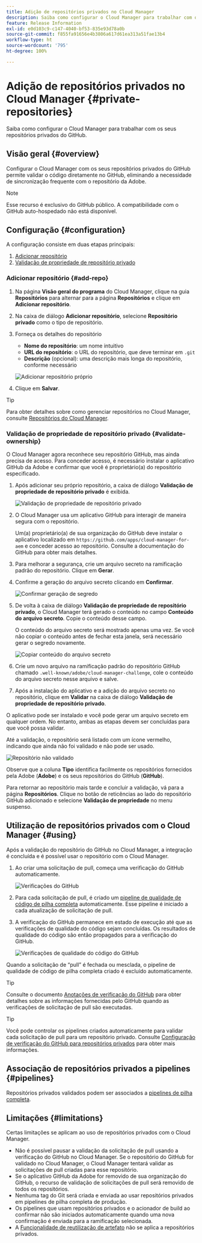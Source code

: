 ```yaml
---
title: Adição de repositórios privados no Cloud Manager
description: Saiba como configurar o Cloud Manager para trabalhar com os seus repositórios privados do GitHub.
feature: Release Information
exl-id: e0d103c9-c147-4040-bf53-835e93d78a0b
source-git-commit: f855fa91656e4b3806a617d61ea313a51fae13b4
workflow-type: ht
source-wordcount: '795'
ht-degree: 100%

---
```



# Adição de repositórios privados no Cloud Manager {#private-repositories}

Saiba como configurar o Cloud Manager para trabalhar com os seus repositórios privados do GitHub.

## Visão geral {#overview}

Configurar o Cloud Manager com os seus repositórios privados do GitHub permite validar o código diretamente no GitHub, eliminando a necessidade de sincronização frequente com o repositório da Adobe.

>[!NOTE]
>
>Esse recurso é exclusivo do GitHub público. A compatibilidade com o GitHub auto-hospedado não está disponível.

## Configuração {#configuration}

A configuração consiste em duas etapas principais:

1. [Adicionar repositório](#add-repo)
1. [Validação de propriedade de repositório privado](#validate-ownership)

### Adicionar repositório {#add-repo}

1. Na página **Visão geral do programa** do Cloud Manager, clique na guia **Repositórios** para alternar para a página **Repositórios** e clique em **Adicionar repositório**.

1. Na caixa de diálogo **Adicionar repositório**, selecione **Repositório privado** como o tipo de repositório.

1. Forneça os detalhes do repositório

   * **Nome do repositório**: um nome intuitivo
   * **URL do repositório**: o URL do repositório, que deve terminar em `.git`
   * **Descrição** (opcional): uma descrição mais longa do repositório, conforme necessário

   ![Adicionar repositório próprio](/help/assets/repositories/add-own-github.png)

1. Clique em **Salvar**.

>[!TIP]
>
>Para obter detalhes sobre como gerenciar repositórios no Cloud Manager, consulte [Repositórios do Cloud Manager](/help/managing-code/managing-repositories.md).

### Validação de propriedade de repositório privado {#validate-ownership}

O Cloud Manager agora reconhece seu repositório GitHub, mas ainda precisa de acesso. Para conceder acesso, é necessário instalar o aplicativo GitHub da Adobe e confirmar que você é proprietário(a) do repositório especificado.

1. Após adicionar seu próprio repositório, a caixa de diálogo **Validação de propriedade de repositório privado** é exibida.

   ![Validação de propriedade de repositório privado](/help/assets/repositories/private-repo-validate.png)

1. O Cloud Manager usa um aplicativo GitHub para interagir de maneira segura com o repositório.

   Um(a) proprietário(a) de sua organização do GitHub deve instalar o aplicativo localizado em `https://github.com/apps/cloud-manager-for-aem` e conceder acesso ao repositório. Consulte a documentação do GitHub para obter mais detalhes.

1. Para melhorar a segurança, crie um arquivo secreto na ramificação padrão do repositório. Clique em **Gerar**.

1. Confirme a geração do arquivo secreto clicando em **Confirmar**.

   ![Confirmar geração de segredo](/help/assets/repositories/confirm-generation.png)

1. De volta à caixa de diálogo **Validação de propriedade de repositório privado**, o Cloud Manager terá gerado o conteúdo no campo **Conteúdo do arquivo secreto**. Copie o conteúdo desse campo.

   O conteúdo do arquivo secreto será mostrado apenas uma vez. Se você não copiar o conteúdo antes de fechar esta janela, será necessário gerar o segredo novamente.

   ![Copiar conteúdo do arquivo secreto](/help/assets/repositories/new-secret.png)

1. Crie um novo arquivo na ramificação padrão do repositório GitHub chamado `.well-known/adobe/cloud-manager-challenge`, cole o conteúdo do arquivo secreto nesse arquivo e salve.

1. Após a instalação do aplicativo e a adição do arquivo secreto no repositório, clique em **Validar** na caixa de diálogo **Validação de propriedade de repositório privado**.

O aplicativo pode ser instalado e você pode gerar um arquivo secreto em qualquer ordem. No entanto, ambas as etapas devem ser concluídas para que você possa validar.

Até a validação, o repositório será listado com um ícone vermelho, indicando que ainda não foi validado e não pode ser usado.

![Repositório não validado](/help/assets/repositories/unvalidated-repo.png)

Observe que a coluna **Tipo** identifica facilmente os repositórios fornecidos pela Adobe (**Adobe**) e os seus repositórios do GitHub (**GitHub**).

Para retornar ao repositório mais tarde e concluir a validação, vá para a página **Repositórios**. Clique no botão de reticências ao lado do repositório GitHub adicionado e selecione **Validação de propriedade** no menu suspenso.

## Utilização de repositórios privados com o Cloud Manager {#using}

Após a validação do repositório do GitHub no Cloud Manager, a integração é concluída e é possível usar o repositório com o Cloud Manager.

1. Ao criar uma solicitação de pull, começa uma verificação do GitHub automaticamente.

   ![Verificações do GitHub](/help/assets/repositories/github-checks.png)

1. Para cada solicitação de pull, é criado um [pipeline de qualidade de código de pilha completa](/help/using/managing-pipelines.md) automaticamente. Esse pipeline é iniciado a cada atualização de solicitação de pull.

1. A verificação do GitHub permanece em estado de execução até que as verificações de qualidade do código sejam concluídas. Os resultados de qualidade do código são então propagados para a verificação do GitHub.

   ![Verificações de qualidade do código do GitHub](/help/assets/repositories/github-code-quality.png)

Quando a solicitação de “pull” é fechada ou mesclada, o pipeline de qualidade de código de pilha completa criado é excluído automaticamente.

>[!TIP]
>
>Consulte o documento [Anotações de verificação do GitHub](github-annotations.md) para obter detalhes sobre as informações fornecidas pelo GitHub quando as verificações de solicitação de pull são executadas.

>[!TIP]
>
>Você pode controlar os pipelines criados automaticamente para validar cada solicitação de pull para um repositório privado. Consulte [Configuração de verificação do GitHub para repositórios privados](github-check-config.md) para obter mais informações.

## Associação de repositórios privados a pipelines {#pipelines}

Repositórios privados validados podem ser associados a [pipelines de pilha completa](/help/overview/ci-cd-pipelines.md).

## Limitações {#limitations}

Certas limitações se aplicam ao uso de repositórios privados com o Cloud Manager.

* Não é possível pausar a validação da solicitação de pull usando a verificação do GitHub no Cloud Manager. Se o repositório do GitHub for validado no Cloud Manager, o Cloud Manager tentará validar as solicitações de pull criadas para esse repositório.
* Se o aplicativo GitHub da Adobe for removido de sua organização do GitHub, o recurso de validação de solicitações de pull será removido de todos os repositórios.
* Nenhuma tag do Git será criada e enviada ao usar repositórios privados em pipelines de pilha completa de produção.
* Os pipelines que usam repositórios privados e o acionador de build ao confirmar não são iniciados automaticamente quando uma nova confirmação é enviada para a ramificação selecionada.
* A [Funcionalidade de reutilização de artefato](/help/getting-started/project-setup.md#build-artifact-reuse) não se aplica a repositórios privados.
